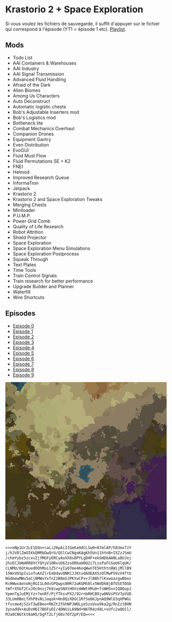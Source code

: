 # Krastorio 2 + Space Exploration

Si vous voulez les fichiers de sauvegarde, il suffit d'appuyer sur le fichier qui correspond à l'épisode (YT1 = épisode 1 etc). [Playlist](https://www.youtube.com/playlist?list=PLvhIoZslTNqmy5QQufs2QtMXNFYRe1Gri).

## Mods

- Todo List
- AAI Containers & Warehouses
- AAI Industry
- AAI Signal Transmission
- Advanced Fluid Handling
- Afraid of the Dark
- Alien Biomes
- Among Us Characters
- Auto Deconstruct
- Automatic logistic chests
- Bob's Adjustable Inserters mod
- Bob's Logistics mod
- Bottleneck lite
- Combat Mechanics Overhaul
- Companion Drones
- Equipment Gantry
- Even Distribution
- EvoGUI
- Fluid Must Flow
- Fluid Permutations SE + K2
- FNEI
- Helmod
- Improved Research Queue
- InformaTron
- Jetpack
- Krastorio 2
- Krastorio 2 and Space Exploration Tweaks
- Merging Chests
- Miniloader
- P.U.M.P.
- Power Grid Comb
- Quality of Life Research
- Robot Attrition
- Shield Projector
- Space Exploration
- Space Exploration Menu Simulations
- Space Exploration Postprocess
- Squeak Through
- Text Plates
- Time Tools
- Train Control Signals
- Train research for better performance
- Upgrade Builder and Planner
- Waterfill
- Wire Shortcuts

## Episodes

- [Episode 0](https://youtu.be/HLNrCXAv_cI)
- [Episode 1](https://youtu.be/0aiWxOLrKQ0)
- [Episode 2](https://youtu.be/duapq5nTh4Q)
- [Episode 3](https://youtu.be/ZpS5V9eucgI)
- [Episode 4](https://youtu.be/jJpuwDe4rjQ)
- [Episode 5](https://youtu.be/m7DH8dEkOvc)
- [Episode 6](https://youtu.be/AqZY_QpO4C0)
- [Episode 7](https://youtu.be/fU_84ZMFVlE)
- [Episode 8](https://youtu.be/RPcKJztIMyY)
- [Episode 9](https://youtu.be/6uT3TN75N-c)

![Map](eIY8ueTro6.png)

```
>>>eNp1Ur2LE1EQn+caLiZ6pAiIIGeKa9dCLSw0+87mlAP/h83mxTzY
j/h2V8lZmOIKkQMRbDwQrU/QSlCwCNgoKAgKh5Un11hYnB+IXZzJ5mU
/chmYybz5zcxvZjYMGFyERCyAoXX8sBPYLgDHF+ekGHDbAANLa8UJej
2hzECJbN4RR8VtYQYyV10RvvD6ZssORbaH0Q2i7LssPaFCGeU6lqUK/
CLNMU/6QtmuedOOhMoi1Z5r+yIyQ7me46oqWwnTE5Hthtn8WijMllB9
15WxV6SpIuiofuAXZlrEeDdwvQNKCJJKtudAOEAX5zOlMwP59vV4TtU
NGdmewMWu5aCjBMWuYxfnI2B8mSJPKYwCPx+JlBBh7lKxwoazgwBbez
RcHWwsAenoNjRGI1L0dvGPQwps8HR72wKGMS0lx5WdDkBjBfUSETDGb
tWfrX5bf2CxJOc0nzj7k8iwpSNXtHOVz4WWtXMu0+fsWH5nnIQ0QopJ
VpmnTgJuEMjYz+7enRf/PjfTksvPX2/92rnbRHCB9jw0NVsPSV7pVUD
33LUm0BeLfXhP8sNiJaqok+Hn0QzXDGC1RfSebKJpnAQ9WlO3qXPWGc
tfvcmedj5ZxT3wEBeo+RKZt2TGhNPJWOLye5zxUxo9kaZg/RnIztBON
3ynad9k+AuDzH6I7B6FyDI/4DNUiLA9Nd+N6TR4z48L+sUfc2aQQ1l/
MJa8CNGtkt8aH5/bgFT2Lfj68v7Of2pP/EQ=<<<
```